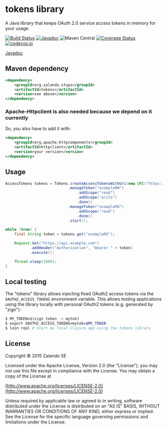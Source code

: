 # tokens library

A Java library that keeps OAuth 2.0 service access tokens in memory for your usage.

[![Build Status](https://travis-ci.org/zalando-stups/tokens.svg?branch=master)](https://travis-ci.org/zalando-stups/tokens)
[![Javadoc](https://javadoc-emblem.rhcloud.com/doc/org.zalando.stups/tokens/badge.svg)](http://www.javadoc.io/doc/org.zalando.stups/tokens)
![Maven Central](https://img.shields.io/maven-central/v/org.zalando.stups/tokens.svg)
[![Coverage Status](https://coveralls.io/repos/zalando-stups/tokens/badge.svg?branch=master)](https://coveralls.io/r/zalando-stups/tokens?branch=master)
[![codecov.io](https://codecov.io/github/zalando-stups/tokens/coverage.svg?branch=master)](https://codecov.io/github/zalando-stups/tokens?branch=master)

[Javadoc](http://www.javadoc.io/doc/org.zalando.stups/tokens/)

## Maven dependency

```xml
<dependency>
    <groupId>org.zalando.stups</groupId>
    <artifactId>tokens</artifactId>
    <version>see above</version>
</dependency>
```

### Apache-Httpclient is also needed because we depend on it currently

So, you also have to add it with:

```xml
<dependency>
    <groupId>org.apache.httpcomponents</groupId>
    <artifactId>httpclient</artifactId>
    <version>your version</version>
</dependency>
```

## Usage

```java
AccessTokens tokens = Tokens.createAccessTokensWithUri(new URI("https://example.com/access_tokens"))
                            .manageToken("exampleRW")
                                .addScope("read")
                                .addScope("write")
                                .done()
                            .manageToken("exampleRO")
                                .addScope("read")
                                .done()
                            .start();

while (true) {
    final String token = tokens.get("exampleRO");

    Request.Get("https://api.example.com")
           .addHeader("Authorization", "Bearer " + token)
           .execute():

    Thread.sleep(1000);
}
```

## Local testing

The "tokens" library allows injecting fixed OAuth2 access tokens via the `OAUTH2_ACCESS_TOKENS` environment variable.
This allows testing applications using the library locally with personal OAuth2 tokens (e.g. generated by "zign"):

```bash
$ MY_TOKEN=$(zign token -n mytok)
$ export OAUTH2_ACCESS_TOKENS=mytok=$MY_TOKEN
$ lein repl # start my local Clojure app using the tokens library
```

## License

Copyright © 2015 Zalando SE

Licensed under the Apache License, Version 2.0 (the "License");
you may not use this file except in compliance with the License.
You may obtain a copy of the License at

   [http://www.apache.org/licenses/LICENSE-2.0](http://www.apache.org/licenses/LICENSE-2.0)

Unless required by applicable law or agreed to in writing, software
distributed under the License is distributed on an "AS IS" BASIS,
WITHOUT WARRANTIES OR CONDITIONS OF ANY KIND, either express or implied.
See the License for the specific language governing permissions and
limitations under the License.
